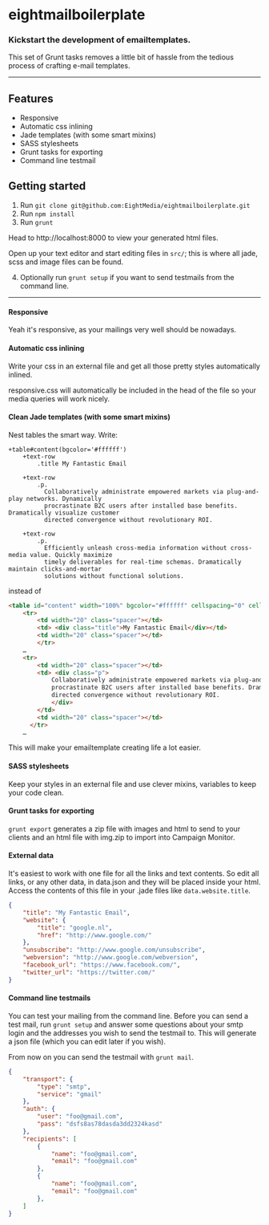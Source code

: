 # eightmailboilerplate
### Kickstart the development of emailtemplates.

This set of Grunt tasks removes a little bit of hassle from the tedious process of crafting e-mail templates.

---
## Features
* Responsive
* Automatic css inlining
* Jade templates (with some smart mixins)
* SASS stylesheets
* Grunt tasks for exporting
* Command line testmail


## Getting started
1. Run `git clone git@github.com:EightMedia/eightmailboilerplate.git`
2. Run `npm install`
3. Run `grunt`

Head to http://localhost:8000 to view your generated html files.

Open up your text editor and start editing files in `src/`; this is where all jade, scss and image files can be found.

4. Optionally run `grunt setup` if you want to send testmails from the command line.

---

#### Responsive
Yeah it's responsive, as your mailings very well should be nowadays.


#### Automatic css inlining
Write your css in an external file and get all those pretty styles automatically inlined. 

responsive.css will automatically be included in the head of the file so your media queries will work nicely.

#### Clean Jade templates (with some smart mixins)
Nest tables the smart way. Write:

```jade
+table#content(bgcolor='#ffffff')
    +text-row 
        .title My Fantastic Email

    +text-row 
        .p.
          Collaboratively administrate empowered markets via plug-and-play networks. Dynamically 
          procrastinate B2C users after installed base benefits. Dramatically visualize customer 
          directed convergence without revolutionary ROI.

    +text-row 
        .p.
          Efficiently unleash cross-media information without cross-media value. Quickly maximize 
          timely deliverables for real-time schemas. Dramatically maintain clicks-and-mortar 
          solutions without functional solutions.
```

instead of

```html
<table id="content" width="100%" bgcolor="#ffffff" cellspacing="0" cellpadding="0" border="0">
    <tr>
        <td width="20" class="spacer"></td>
        <td> <div class="title">My Fantastic Email</div></td>
        <td width="20" class="spacer"></td>
        </tr>
    …
    <tr>
        <td width="20" class="spacer"></td>
        <td> <div class="p">
            Collaboratively administrate empowered markets via plug-and-play networks. Dynamically 
            procrastinate B2C users after installed base benefits. Dramatically visualize customer 
            directed convergence without revolutionary ROI.
            </div>
        </td>
        <td width="20" class="spacer"></td>
      </tr>
    …
```

This will make your emailtemplate creating life a lot easier.

#### SASS stylesheets
Keep your styles in an external file and use clever mixins, variables to keep your code clean.

#### Grunt tasks for exporting
`grunt export` generates a zip file with images and html to send to your clients and an html file with img.zip to import into Campaign Monitor.

#### External data
It's easiest to work with one file for all the links and text contents. So edit all links, or any other data, in data.json and they will be placed inside your html. Access the contents of this file in your .jade files like `data.website.title`.

```json
{
    "title": "My Fantastic Email",
    "website": {
        "title": "google.nl",
        "href": "http://www.google.com/"
    },
    "unsubscribe": "http://www.google.com/unsubscribe",
    "webversion": "http://www.google.com/webversion",
    "facebook_url": "https://www.facebook.com/",
    "twitter_url": "https://twitter.com/"
}
```

#### Command line testmails
You can test your mailing from the command line. Before you can send a test mail, run `grunt setup` and answer some questions about your smtp login and the addresses you wish to send the testmail to. This will generate a json file (which you can edit later if you wish). 

From now on you can send the testmail with `grunt mail`. 

```json
{
    "transport": {
        "type": "smtp",
        "service": "gmail"
    },
    "auth": {
        "user": "foo@gmail.com",
        "pass": "dsfs8as78dasda3dd2324kasd"
    },
    "recipients": [
        {
            "name": "foo@gmail.com",
            "email": "foo@gmail.com"
        },
        {
            "name": "foo@gmail.com",
            "email": "foo@gmail.com"
        },
    ]
}
```

